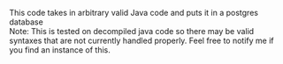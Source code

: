 This code takes in arbitrary valid Java code and puts it in a postgres database  
Note: This is tested on decompiled java code so there may be valid syntaxes that are not currently handled properly. Feel free to notify me if you find an instance of this.
